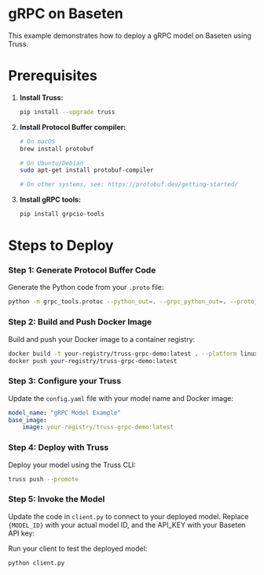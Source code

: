 # gRPC on Baseten

This example demonstrates how to deploy a gRPC model on Baseten using Truss.

# Prerequisites

1. **Install Truss:**
   ```bash
   pip install --upgrade truss
   ```

2. **Install Protocol Buffer compiler:**
   ```bash
   # On macOS
   brew install protobuf

   # On Ubuntu/Debian
   sudo apt-get install protobuf-compiler

   # On other systems, see: https://protobuf.dev/getting-started/
   ```

3. **Install gRPC tools:**
   ```bash
   pip install grpcio-tools
   ```

# Steps to Deploy

### Step 1: Generate Protocol Buffer Code

Generate the Python code from your `.proto` file:

```bash
python -m grpc_tools.protoc --python_out=. --grpc_python_out=. --proto_path . example.proto
```

### Step 2: Build and Push Docker Image

Build and push your Docker image to a container registry:

```bash
docker build -t your-registry/truss-grpc-demo:latest . --platform linux/amd64
docker push your-registry/truss-grpc-demo:latest
```

### Step 3: Configure your Truss

Update the `config.yaml` file with your model name and Docker image:

```yaml
model_name: "gRPC Model Example"
base_image:
    image: your-registry/truss-grpc-demo:latest
```

### Step 4: Deploy with Truss

Deploy your model using the Truss CLI:

```bash
truss push --promote
```

### Step 5: Invoke the Model

Update the code in `client.py` to connect to your deployed model. Replace `{MODEL_ID}` with your actual model ID,
and the API_KEY with your Baseten API key:

Run your client to test the deployed model:

```bash
python client.py
```
